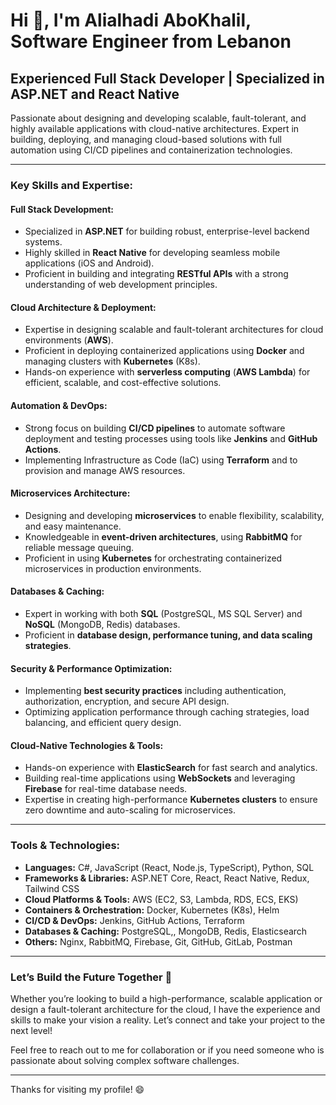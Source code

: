 # Hi 👋, I'm Alialhadi AboKhalil, Software Engineer from Lebanon

## Experienced Full Stack Developer | Specialized in ASP.NET and React Native

Passionate about designing and developing scalable, fault-tolerant, and highly available applications with cloud-native architectures. Expert in building, deploying, and managing cloud-based solutions with full automation using CI/CD pipelines and containerization technologies.

---

### Key Skills and Expertise:

#### Full Stack Development:
- Specialized in **ASP.NET** for building robust, enterprise-level backend systems.
- Highly skilled in **React Native** for developing seamless mobile applications (iOS and Android).
- Proficient in building and integrating **RESTful APIs** with a strong understanding of web development principles.

#### Cloud Architecture & Deployment:
- Expertise in designing scalable and fault-tolerant architectures for cloud environments (**AWS**).
- Proficient in deploying containerized applications using **Docker** and managing clusters with **Kubernetes** (K8s).
- Hands-on experience with **serverless computing** (**AWS Lambda**) for efficient, scalable, and cost-effective solutions.

#### Automation & DevOps:
- Strong focus on building **CI/CD pipelines** to automate software deployment and testing processes using tools like **Jenkins** and **GitHub Actions**.
- Implementing Infrastructure as Code (IaC) using **Terraform** and to provision and manage AWS resources.

#### Microservices Architecture:
- Designing and developing **microservices** to enable flexibility, scalability, and easy maintenance.
- Knowledgeable in **event-driven architectures**, using **RabbitMQ**  for reliable message queuing.
- Proficient in using **Kubernetes** for orchestrating containerized microservices in production environments.

#### Databases & Caching:
- Expert in working with both **SQL** (PostgreSQL, MS SQL Server) and **NoSQL** (MongoDB, Redis) databases.
- Proficient in **database design, performance tuning, and data scaling strategies**.

#### Security & Performance Optimization:
- Implementing **best security practices** including authentication, authorization, encryption, and secure API design.
- Optimizing application performance through caching strategies, load balancing, and efficient query design.

#### Cloud-Native Technologies & Tools:
- Hands-on experience with **ElasticSearch** for fast search and analytics.
- Building real-time applications using **WebSockets** and leveraging **Firebase** for real-time database needs.
- Expertise in creating high-performance **Kubernetes clusters** to ensure zero downtime and auto-scaling for microservices.

---

### Tools & Technologies:

- **Languages:** C#, JavaScript (React, Node.js, TypeScript), Python, SQL
- **Frameworks & Libraries:** ASP.NET Core, React, React Native, Redux, Tailwind CSS
- **Cloud Platforms & Tools:** AWS (EC2, S3, Lambda, RDS, ECS, EKS)
- **Containers & Orchestration:** Docker, Kubernetes (K8s), Helm
- **CI/CD & DevOps:** Jenkins, GitHub Actions, Terraform
- **Databases & Caching:** PostgreSQL,, MongoDB, Redis, Elasticsearch
- **Others:** Nginx, RabbitMQ, Firebase, Git, GitHub, GitLab, Postman

---

### Let’s Build the Future Together 🌟

Whether you’re looking to build a high-performance, scalable application or design a fault-tolerant architecture for the cloud, I have the experience and skills to make your vision a reality. Let’s connect and take your project to the next level!

Feel free to reach out to me for collaboration or if you need someone who is passionate about solving complex software challenges.

---


Thanks for visiting my profile! 😄
